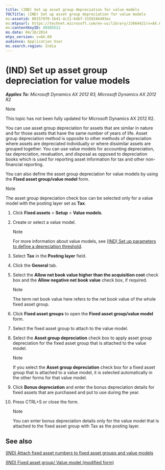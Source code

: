 ```yaml
---
title: (IND) Set up asset group depreciation for value models
TOCTitle: (IND) Set up asset group depreciation for value models
ms:assetid: 001579f0-1b41-4c21-b4bf-315924b493ec
ms:mtpsurl: https://technet.microsoft.com/en-us/library/JJ664421(v=AX.60)
ms:contentKeyID: 49385511
ms.date: 04/18/2014
mtps_version: v=AX.60
audience: Application User
ms.search.region: India
---
```


# (IND) Set up asset group depreciation for value models 


_**Applies To:** Microsoft Dynamics AX 2012 R3, Microsoft Dynamics AX 2012 R2_


> [!NOTE]
> <P>This topic has not been fully updated for Microsoft Dynamics AX 2012 R2.</P>



You can use asset group depreciation for assets that are similar in nature and for those assets that have the same number of years of life. Asset group depreciation method is opposite to other methods of depreciation where assets are depreciated individually or where dissimilar assets are grouped together. You can use value models for accounting depreciation, tax depreciation, revaluation, and disposal as opposed to depreciation books which is used for reporting asset information for tax and other non-financial reporting.

You can also define the asset group depreciation for value models by using the **Fixed asset group/value model** form.


> [!NOTE]
> <P>The asset group depreciation check box can be selected only for a value model with the posting layer set as <STRONG>Tax</STRONG>.</P>



1.  Click **Fixed assets** \> **Setup** \> **Value models**.

2.  Create or select a value model.
    

    > [!NOTE]
    > <P>For more information about value models, see <A href="ind-set-up-parameters-to-define-a-depreciation-threshold.md">(IND) Set up parameters to define a depreciation threshold</A>.</P>



3.  Select **Tax** in the **Posting layer** field.

4.  Click the **General** tab.

5.  Select the **Allow net book value higher than the acquisition cost** check box and the **Allow negative net book value** check box, if required.
    

    > [!NOTE]
    > <P>The term net book value here refers to the net book value of the whole fixed asset group.</P>



6.  Click **Fixed asset groups** to open the **Fixed asset group/value model** form.

7.  Select the fixed asset group to attach to the value model.

8.  Select the **Asset group depreciation** check box to apply asset group depreciation for the fixed asset group that is attached to the value model.
    

    > [!NOTE]
    > <P>If you select the <STRONG>Asset group depreciation</STRONG> check box for a fixed asset group that is attached to a value model, it is selected automatically in the other forms for that value model.</P>



9.  Click **Bonus depreciation** and enter the bonus depreciation details for fixed assets that are purchased and put to use during the year.

10. Press CTRL+S or close the form.
    

    > [!NOTE]
    > <P>You can enter bonus depreciation details only for the value model that is attached to the fixed asset group with Tax as the posting layer.</P>



## See also

[(IND) Attach fixed asset numbers to fixed asset groups and value models](ind-attach-fixed-asset-numbers-to-fixed-asset-groups-and-value-models.md)

[(IND) Fixed asset group/ Value model (modified form)](https://technet.microsoft.com/en-us/library/jj664616\(v=ax.60\))

  


